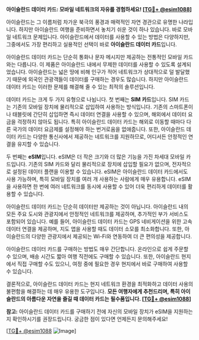 **아이슬란드 데이터 카드: 모바일 네트워크의 자유를 경험하세요! [[TG💪+ @esim1088](https://t.me/s/esim1088)]**

아이슬란드는 그 이름처럼 차가운 북극의 풍경과 매력적인 자연 경관으로 유명한 나라입니다. 하지만 아이슬란드 여행을 준비하면서 놓치기 쉬운 것이 하나 있습니다. 바로 모바일 네트워크 문제입니다. 아이슬란드에서 데이터를 사용할 수 있는 방법은 다양하지만, 그중에서도 가장 편리하고 실용적인 선택이 바로 **아이슬란드 데이터 카드**입니다.

아이슬란드 데이터 카드는 단순히 통화나 문자 메시지만 제공하는 전통적인 모바일 카드와는 다릅니다. 이 제품은 아이슬란드 내에서 무제한 데이터를 사용할 수 있도록 설계되었습니다. 아이슬란드는 넓은 땅에 비해 인구가 적어 네트워크가 상대적으로 덜 발달했기 때문에 외국인 관광객들이 데이터를 구매하는 경우도 많습니다. 하지만 아이슬란드 데이터 카드는 이러한 문제를 해결해 줄 수 있는 최적의 솔루션입니다.

데이터 카드는 크게 두 가지 유형으로 나뉩니다. 첫 번째는 **SIM 카드**입니다. SIM 카드는 기존의 모바일 장치에 물리적으로 삽입하여 사용하는 방식입니다. 기존의 스마트폰이나 태블릿에 간단히 삽입하면 즉시 데이터 연결을 사용할 수 있으며, 해외에서 데이터 요금을 걱정하지 않아도 됩니다. 특히 아이슬란드 데이터 카드는 해외로 이동할 때마다 다른 국가의 데이터 요금제를 설정해야 하는 번거로움을 없애줍니다. 또한, 아이슬란드 데이터 카드는 다양한 통신사에서 제공하는 네트워크를 지원하므로, 어디서든 안정적인 연결을 유지할 수 있습니다.

두 번째는 **eSIM**입니다. eSIM은 더 작은 크기와 더 많은 기능을 가진 차세대 모바일 카드입니다. 기존의 SIM 카드와 달리 물리적으로 장치에 삽입할 필요가 없으며, 전자적으로 설정된 데이터 플랜을 이용할 수 있습니다. eSIM은 아이슬란드 데이터 카드에서도 사용 가능하며, 특히 모바일 장치를 여러 개 사용하는 사람에게 매우 유용합니다. eSIM을 사용하면 한 번에 여러 네트워크를 동시에 사용할 수 있어 더욱 편리하게 데이터를 활용할 수 있습니다.

아이슬란드 데이터 카드는 단순히 데이터만 제공하는 것이 아닙니다. 아이슬란드 내의 모든 주요 도시와 관광지에서 안정적인 네트워크를 제공하며, 추가적인 부가 서비스도 포함되어 있습니다. 예를 들어, 아이슬란드 데이터 카드는 GPS 네비게이션을 위한 고속 데이터 연결을 제공하며, 지도 앱을 사용할 때도 데이터 소모를 최소화합니다. 또한, 아이슬란드의 다양한 관광지에서 제공되는 Wi-Fi와 연동하여 더 큰 편의성을 제공합니다.

아이슬란드 데이터 카드를 구매하는 방법도 매우 간단합니다. 온라인으로 쉽게 주문할 수 있으며, 배송 시간도 짧아 여행 직전에도 구매할 수 있습니다. 또한, 아이슬란드 현지에서 직접 구매할 수도 있으니, 여정 중에 필요한 경우 현지에서 바로 구매하여 사용할 수 있습니다.

결론적으로, 아이슬란드 데이터 카드는 현지 네트워크 환경을 최적화하고 데이터 사용의 불편함을 해결하는 데 매우 유용한 도구입니다. **모든 여행자에게 추천드리며, 특히 아이슬란드의 아름다운 자연을 즐길 때 데이터 카드는 필수품입니다. [[TG💪+ @esim1088](https://t.me/s/esim1088)]**

**참고:** 아이슬란드 데이터 카드를 구매하기 전에 자신의 모바일 장치가 eSIM을 지원하는지 확인하시기를 권장드립니다. 궁금한 점이 있다면 언제든지 문의해주세요!

[[TG💪+ @esim1088](https://t.me/s/esim1088) ![Image](https://i.postimg.cc/Y0z9fWf4/image.png)]